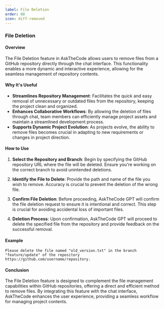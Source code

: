 ```yaml
---
label: File Deletion
order: 80
icon: diff-removed
---
```


### File Deletion

#### Overview

The File Deletion feature in AskTheCode allows users to remove files from a GitHub repository directly through the chat interface. This functionality enables a more dynamic and interactive experience, allowing for the seamless management of repository contents.

#### Why It's Useful

- **Streamlines Repository Management**: Facilitates the quick and easy removal of unnecessary or outdated files from the repository, keeping the project clean and organized.
- **Enhances Collaborative Workflows**: By allowing the deletion of files through chat, team members can efficiently manage project assets and maintain a streamlined development process.
- **Supports Dynamic Project Evolution**: As projects evolve, the ability to remove files becomes crucial in adapting to new requirements or changes in project direction.

#### How to Use

1. **Select the Repository and Branch**: Begin by specifying the GitHub repository URL where the file will be deleted. Ensure you're working on the correct branch to avoid unintended deletions.
   
2. **Identify the File to Delete**: Provide the path and name of the file you wish to remove. Accuracy is crucial to prevent the deletion of the wrong file.
   
3. **Confirm File Deletion**: Before proceeding, AskTheCode GPT will confirm the file deletion request to ensure it is intentional and correct. This step is crucial for avoiding accidental loss of important files.

4. **Deletion Process**: Upon confirmation, AskTheCode GPT will proceed to delete the specified file from the repository and provide feedback on the successful removal.

#### Example

```prompt
Please delete the file named "old_version.txt" in the branch "feature/update" of the repository https://github.com/username/repository.
```

#### Conclusion

The File Deletion feature is designed to complement the file management capabilities within GitHub repositories, offering a direct and efficient method to remove files. By integrating this feature with the chat interface, AskTheCode enhances the user experience, providing a seamless workflow for managing project contents.
